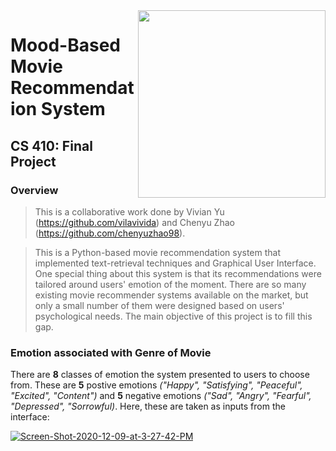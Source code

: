 <img src="https://lionbridge.ai/wp-content/uploads/2020/09/2020-09-17_movie-recommendation-system.jpg" width="300" align="right" />

# Mood-Based Movie Recommendation System
## CS 410: Final Project 

### Overview
> This is a collaborative work done by Vivian Yu (https://github.com/vilavivida) and Chenyu Zhao (https://github.com/chenyuzhao98). 

> This is a Python-based movie recommendation system that implemented text-retrieval techniques and Graphical User Interface. One special thing about this system is that its recommendations were tailored around users' emotion of the moment. There are so many existing movie recommender systems available on the market, but only a small number of them were designed based on users' psychological needs. The main objective of this project is to fill this gap. <br>

### Emotion associated with Genre of Movie

There are **8** classes of emotion the system presented to users to choose from. These are **5** postive emotions *("Happy", "Satisfying", "Peaceful", "Excited", "Content")* and **5** negative emotions *("Sad", "Angry", "Fearful", "Depressed", "Sorrowful)*. Here, these are taken as inputs from the interface: 

<a href='https://postimg.cc/ns710phP' target='_blank'><img src='https://i.postimg.cc/s2H0f2ds/Screen-Shot-2020-12-09-at-3-27-42-PM.png' border='0' alt='Screen-Shot-2020-12-09-at-3-27-42-PM'/></a><br /><a href='https://postimages.org/app' width="324" height="324" align="center" >
